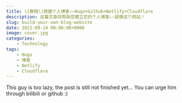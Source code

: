```yaml
---
title: \[教程\]搭建个人博客——Hugo+Github+Netlify+Cloudflare
description: 这篇文章将帮助您建立您的个人博客——就像这个网站！
slug: build-your-own-blog-website
date: 2022-09-14 00:00:00+0000
image: cover.jpg
categories:
    - Technology
tags:
    - Hugo
    - 博客
    - Netlify
    - Cloudflare
---
```


This guy is too lazy, the post is still not finished yet...
You can urge him through bilibili or github :)
